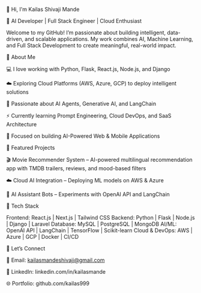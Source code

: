👋 Hi, I'm Kailas Shivaji Mande

🎯 AI Developer | Full Stack Engineer | Cloud Enthusiast

Welcome to my GitHub! I’m passionate about building intelligent, data-driven, and scalable applications. My work combines AI, Machine Learning, and Full Stack Development to create meaningful, real-world impact.

🌟 About Me

💻 I love working with Python, Flask, React.js, Node.js, and Django

☁️ Exploring Cloud Platforms (AWS, Azure, GCP) to deploy intelligent solutions

🤖 Passionate about AI Agents, Generative AI, and LangChain

⚡ Currently learning Prompt Engineering, Cloud DevOps, and SaaS Architecture

🧩 Focused on building AI-Powered Web & Mobile Applications

🚀 Featured Projects

🎬 Movie Recommender System – AI-powered multilingual recommendation app with TMDB trailers, reviews, and mood-based filters

☁️ Cloud AI Integration – Deploying ML models on AWS & Azure

🤖 AI Assistant Bots – Experiments with OpenAI API and LangChain

🧠 Tech Stack

Frontend: React.js | Next.js | Tailwind CSS
Backend: Python | Flask | Node.js | Django | Laravel
Database: MySQL | PostgreSQL | MongoDB
AI/ML: OpenAI API | LangChain | TensorFlow | Scikit-learn
Cloud & DevOps: AWS | Azure | GCP | Docker | CI/CD

💬 Let’s Connect

📧 Email: kailasmandeshivaji@gmail.com

💼 LinkedIn: linkedin.com/in/kailasmande

🌐 Portfolio: github.com/kailas999

